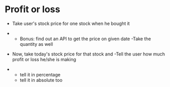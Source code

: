 # Profit or loss
- Take user's stock price for one stock when he bought it
 +
    + Bonus: find out an API to get the price on given date
-Take the quantity as well
- Now, take today's stock price for that stock and
-Tell the user how much profit or loss he/she is making
+
    + tell it in percentage
    + tell it in absolute too
